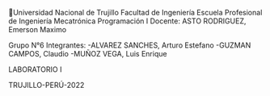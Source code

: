 Universidad Nacional de Trujillo
Facultad de Ingeniería
Escuela Profesional de Ingeniería Mecatrónica
Programación I
Docente: ASTO RODRIGUEZ, Emerson Maximo

Grupo N°6
Integrantes:
-ALVAREZ SANCHES, Arturo Estefano
-GUZMAN CAMPOS, Claudio
-MUÑOZ VEGA, Luis Enrique

LABORATORIO I

TRUJILLO-PERÚ-2022
